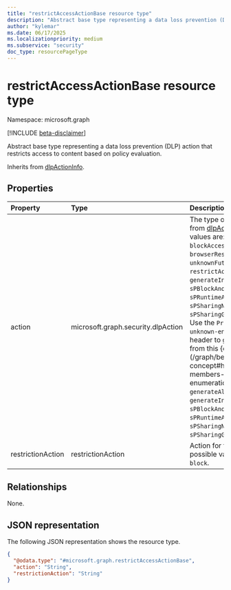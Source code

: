 ```yaml
---
title: "restrictAccessActionBase resource type"
description: "Abstract base type representing a data loss prevention (DLP) action that restricts access to content based on policy evaluation."
author: "kylemar"
ms.date: 06/17/2025
ms.localizationpriority: medium
ms.subservice: "security"
doc_type: resourcePageType
---
```


# restrictAccessActionBase resource type

Namespace: microsoft.graph

[!INCLUDE [beta-disclaimer](../../includes/beta-disclaimer.md)]

Abstract base type representing a data loss prevention (DLP) action that restricts access to content based on policy evaluation.

Inherits from [dlpActionInfo](../resources/dlpactioninfo.md).

## Properties

|Property|Type|Description|
|:---|:---|:---|
|action|microsoft.graph.security.dlpAction|The type of DLP action. Inherited from [dlpActionInfo](../resources/dlpactioninfo.md).The possible values are: `notifyUser`, `blockAccess`, `deviceRestriction`, `browserRestriction`, `unknownFutureValue`, `restrictAccess`, `generateAlert`, `generateIncidentReportAction`, `sPBlockAnonymousAccess`, `sPRuntimeAccessControl`, `sPSharingNotifyUser`, `sPSharingGenerateIncidentReport`. Use the `Prefer: include-unknown-enum-members` request header to get the following values from this {evolvable enum}(/graph/best-practices-concept#handling-future-members-in-evolvable-enumerations): `restrictAccess` , `generateAlert` , `generateIncidentReportAction` , `sPBlockAnonymousAccess` , `sPRuntimeAccessControl` , `sPSharingNotifyUser` , `sPSharingGenerateIncidentReport`.|
|restrictionAction|restrictionAction|Action for the app to take. The possible values are: `warn`, `audit`, `block`.|

## Relationships

None.

## JSON representation

The following JSON representation shows the resource type.
<!-- {
  "blockType": "resource",
  "@odata.type": "microsoft.graph.restrictAccessActionBase"
}
-->
``` json
{
  "@odata.type": "#microsoft.graph.restrictAccessActionBase",
  "action": "String",
  "restrictionAction": "String"
}
```
